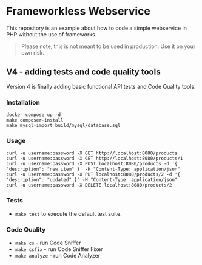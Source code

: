 # Frameworkless Webservice

This repository is an example about how to code a simple webservice in PHP without the use of frameworks. 

> Please note, this is not meant to be used in production. Use it on your own risk.

## V4 - adding tests and code quality tools

Version 4 is finally adding basic functional API tests and Code Quality tools.

### Installation

```
docker-compose up -d
make composer-install
make mysql-import build/mysql/database.sql
```

### Usage 
```
curl -u username:password -X GET http://localhost:8080/products 
curl -u username:password -X GET http://localhost:8080/products/1
curl -u username:password -X POST localhost:8080/products -d '{ "description": "new item" }' -H "Content-Type: application/json"
curl -u username:password -X PUT localhost:8080/products/2 -d '{ "description": "updated" }' -H "Content-Type: application/json"
curl -u username:password -X DELETE localhost:8080/products/2
```

### Tests

* `make test` to execute the default test suite.

### Code Quality

* `make cs` - run Code Sniffer
* `make csfix` - run Code Sniffer Fixer
* `make analyze` - run Code Analyzer

